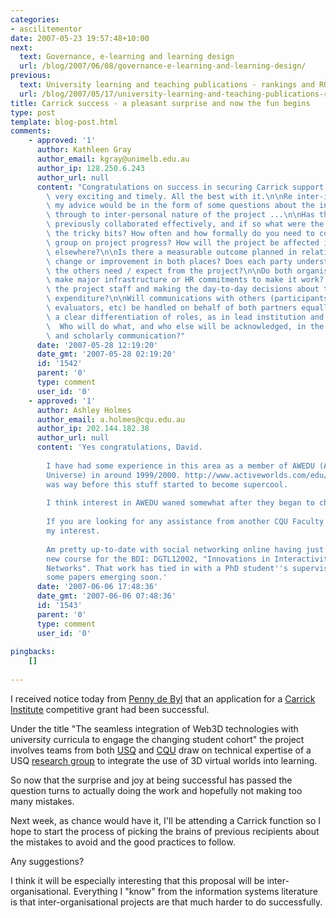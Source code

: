 ```yaml
---
categories:
- ascilitementor
date: 2007-05-23 19:57:48+10:00
next:
  text: Governance, e-learning and learning design
  url: /blog/2007/06/08/governance-e-learning-and-learning-design/
previous:
  text: University learning and teaching publications - rankings and RQF
  url: /blog/2007/05/17/university-learning-and-teaching-publications-rankings-and-rqf/
title: Carrick success - a pleasant surprise and now the fun begins
type: post
template: blog-post.html
comments:
    - approved: '1'
      author: Kathleen Gray
      author_email: kgray@unimelb.edu.au
      author_ip: 128.250.6.243
      author_url: null
      content: "Congratulations on success in securing Carrick support!  The project sounds\
        \ very exciting and timely. All the best with it.\n\nRe inter-institutional collaboration,\
        \ my advice would be in the form of some questions about the inter-organisational\
        \ through to inter-personal nature of the project ...\n\nHas the group of people\
        \ previously collaborated effectively, and if so what were the factors and also\
        \ the tricky bits? How often and how formally do you need to confer as a whole\
        \ group on project progress? How will the project be affected if someone moves\
        \ elsewhere?\n\nIs there a measurable outcome planned in relation to organisational\
        \ change or improvement in both places? Does each party understand what outcomes\
        \ the others need / expect from the project?\n\nDo both organisations have to\
        \ make major infrastructure or HR commitments to make it work? Who\u2019s managing\
        \ the project staff and making the day-to-day decisions about timelines and budget\
        \ expenditure?\n\nWill communications with others (participants, testers, implementers,\
        \ evaluators, etc) be handled on behalf of both partners equally, or is there\
        \ a clear differentiation of roles, as in lead institution and support institution?\
        \  Who will do what, and who else will be acknowledged, in the plans for dissemination\
        \ and scholarly communication?"
      date: '2007-05-28 12:19:20'
      date_gmt: '2007-05-28 02:19:20'
      id: '1542'
      parent: '0'
      type: comment
      user_id: '0'
    - approved: '1'
      author: Ashley Holmes
      author_email: a.holmes@cqu.edu.au
      author_ip: 202.144.182.38
      author_url: null
      content: 'Yes congratulations, David.
    
        I have had some experience in this area as a member of AWEDU (Active Worlds Educational
        Universe) in around 1999/2000. http://www.activeworlds.com/edu/index.asp That
        was way before this stuff started to become supercool.
    
        I think interest in AWEDU waned somewhat after they began to charge for involvement.
    
        If you are looking for any assistance from another CQU Faculty please register
        my interest.
    
        Am pretty up-to-date with social networking online having just developed the a
        new course for the BDI: DGTL12002, "Innovations in Interactivity &amp; Social
        Networks". That work has tied in with a PhD student''s supervision and I anticipate
        some papers emerging soon.'
      date: '2007-06-06 17:48:36'
      date_gmt: '2007-06-06 07:48:36'
      id: '1543'
      parent: '0'
      type: comment
      user_id: '0'
    
pingbacks:
    []
    
---
```

I received notice today from [Penny de Byl](http://www.sci.usq.edu.au/staff/bailliep/) that an application for a [Carrick Institute](http://www.carrickinstitute.edu.au/carrick/go) competitive grant had been successful.

Under the title "The seamless integration of Web3D technologies with university curricula to engage the changing student cohort" the project involves teams from both [USQ](http://www.usq.edu.au/) and [CQU](http://www.cqu.edu.au) draw on technical expertise of a USQ [research group](http://www.alivex3d.org/tiki-index.php) to integrate the use of 3D virtual worlds into learning.

So now that the surprise and joy at being successful has passed the question turns to actually doing the work and hopefully not making too many mistakes.

Next week, as chance would have it, I'll be attending a Carrick function so I hope to start the process of picking the brains of previous recipients about the mistakes to avoid and the good practices to follow.

Any suggestions?

I think it will be especially interesting that this proposal will be inter-organisational. Everything I "know" from the information systems literature is that inter-organisational projects are that much harder to do successfully.